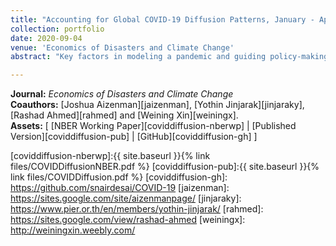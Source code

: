 ```yaml
---
title: "Accounting for Global COVID-19 Diffusion Patterns, January - April 2020"
collection: portfolio
date: 2020-09-04
venue: 'Economics of Disasters and Climate Change'
abstract: "Key factors in modeling a pandemic and guiding policy-making include mortality rates associated with infections; the ability of government policies, medical systems, and society to adapt to the changing dynamics of a pandemic; and institutional and demographic characteristics affecting citizens’ perceptions and behavioral responses to stringent policies. This paper traces the cross-country associations between COVID-19 mortality, policy interventions aimed at limiting social contact, and their interactions with institutional and demographic characteristics. We document that, with a lag, more stringent pandemic policies were associated with lower mortality growth rates. The association between stricter pandemic policies and lower future mortality growth is more pronounced in countries with a greater proportion of the elderly population and urban population, greater democratic freedoms, and larger international travel flows. Countries with greater policy stringency in place prior to the first death realized lower peak mortality rates and exhibited lower durations to the first mortality peak. In contrast, countries with higher initial mobility saw higher peak mortality rates in the first phase of the pandemic, and countries with a larger elderly population, a greater share of employees in vulnerable occupations, and a higher level of democracy took longer to reach their peak mortalities. Our results suggest that policy interventions are effective at slowing the geometric pattern of mortality growth, reducing the peak mortality, and shortening the duration to the first peak. We also shed light on the importance of institutional and demographic characteristics in guiding policy-making for future waves of the pandemic."

---
```


**Journal:** _Economics of Disasters and Climate Change_
<br>
**Coauthors:** [Joshua Aizenman][jaizenman], [Yothin Jinjarak][jinjaraky], [Rashad Ahmed][rahmed] and [Weining Xin][weiningx].
<br/>
**Assets:** [ [NBER Working Paper][coviddiffusion-nberwp] | [Published Version][coviddiffusion-pub] | [GitHub][coviddiffusion-gh] ]

[coviddiffusion-nberwp]:{{ site.baseurl }}{% link files/COVIDDiffusionNBER.pdf %}
[coviddiffusion-pub]:{{ site.baseurl }}{% link files/COVIDDiffusion.pdf %}
[coviddiffusion-gh]: https://github.com/snairdesai/COVID-19
[jaizenman]: https://sites.google.com/site/aizenmanpage/
[jinjaraky]: https://www.pier.or.th/en/members/yothin-jinjarak/
[rahmed]: https://sites.google.com/view/rashad-ahmed
[weiningx]: http://weiningxin.weebly.com/
